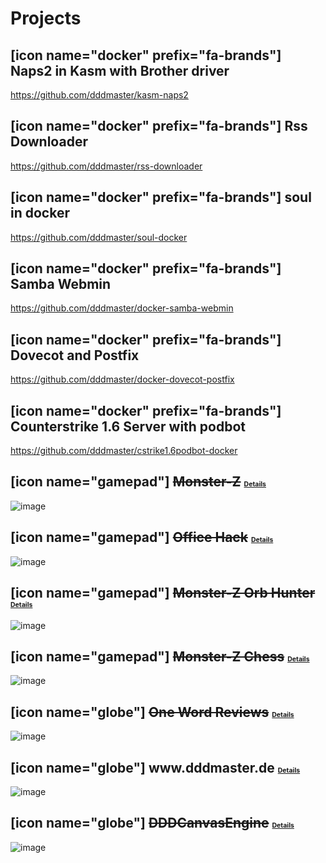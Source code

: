 # Projects

## [icon name="docker" prefix="fa-brands"] Naps2 in Kasm with Brother driver
https://github.com/dddmaster/kasm-naps2

## [icon name="docker" prefix="fa-brands"] Rss Downloader
https://github.com/dddmaster/rss-downloader

## [icon name="docker" prefix="fa-brands"] soul in docker
https://github.com/dddmaster/soul-docker

## [icon name="docker" prefix="fa-brands"] Samba Webmin
https://github.com/dddmaster/docker-samba-webmin

## [icon name="docker" prefix="fa-brands"] Dovecot and Postfix
https://github.com/dddmaster/docker-dovecot-postfix

## [icon name="docker" prefix="fa-brands"] Counterstrike 1.6 Server with podbot
https://github.com/dddmaster/cstrike1.6podbot-docker

## [icon name="gamepad"] ~~Monster-Z~~ [Details](/monsterz/)
![image](/projectimg/monsterz.gif)

## [icon name="gamepad"] ~~Office Hack~~ [Details](/officehack/)
![image](/projectimg/officehack.gif)

## [icon name="gamepad"] ~~Monster-Z Orb Hunter~~ [Details](/orbhunter/)
![image](/projectimg/orbhunter.gif)

## [icon name="gamepad"] ~~Monster-Z Chess~~ [Details](/mzchess/)
![image](/projectimg/chess.gif)

## [icon name="globe"] ~~One Word Reviews~~ [Details](/owr/)
![image](/projectimg/owr.gif)

## [icon name="globe"] www\.dddmaster\.de [Details](/dddmaster-de/)
![image](/projectimg/dddmaster.de.gif)


## [icon name="globe"] ~~DDDCanvasEngine~~ [Details](/dddcanvasengine/)
![image](/projectimg/dddcanvasengine.gif)

<style>
    h2 a {
     font-size:0.5em;   
    }
</style>
